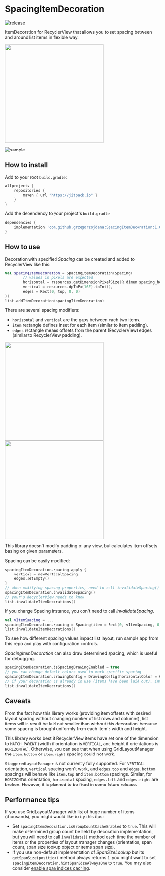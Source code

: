 # SpacingItemDecoration

[![release](https://jitpack.io/v/grzegorzojdana/SpacingItemDecoration.svg)](https://jitpack.io/#grzegorzojdana/SpacingItemDecoration)

ItemDecoration for RecyclerView that allows you to set spacing between and around list items in flexible way.

<img src="https://raw.githubusercontent.com/grzegorzojdana/spacingitemdecoration/master/art/staggered.png" width="320">

![sample](https://raw.githubusercontent.com/grzegorzojdana/spacingitemdecoration/master/art/sample.gif "Sample")

## How to install

Add to your root `build.gradle`:
```groovy
allprojects {
    repositories {
        maven { url "https://jitpack.io" }
    }
}
```

Add the dependency to your project's `build.gradle`:
```groovy
dependencies {
    implementation 'com.github.grzegorzojdana:SpacingItemDecoration:1.0'
}
```

## How to use

Decoration with specified _Spacing_ can be created and added to RecyclerView like this:
```kotlin
val spacingItemDecoration = SpacingItemDecoration(Spacing(
        // values in pixels are expected
        horizontal = resources.getDimensionPixelSize(R.dimen.spacing_horizontal),
        vertical = resources.dpToPx(16F).toInt(),
        edges = Rect(0, top, 0, 0)
))
list.addItemDecoration(spacingItemDecoration)
```

There are several spacing modifiers:
* `horizontal` and `vertical` are the gaps between each two items.
* `item` rectangle defines inset for each item (similar to item padding).
* `edges` rectangle means offsets from the parent (RecyclerView) edges (similar to RecyclerView padding).

<img src="https://raw.githubusercontent.com/grzegorzojdana/spacingitemdecoration/master/art/grid.png" width=320>
<img src="https://raw.githubusercontent.com/grzegorzojdana/spacingitemdecoration/master/art/grid-draw-with-legend.png" width=320>  

This library doesn't modify padding of any view, but calculates item offsets basing on given parameters.   

Spacing can be easily modified:
```kotlin
spacingItemDecoration.spacing.apply {
    vertical = newVerticalSpacing
    edges.setEmpty()
}
// when modifying spacing properties, need to call invalidateSpacing()
spacingItemDecoration.invalidateSpacing()
// your's RecyclerView needs to know
list.invalidateItemDecorations()
```
If you change Spacing instance, you don't need to call _invalidateSpacing_.
```kotlin
val vItemSpacing = ...
spacingItemDecoration.spacing = Spacing(item = Rect(0, vItemSpacing, 0, vItemSpacing))
list.invalidateItemDecorations()
```

To see how different spacing values impact list layout, run sample app from this repo and play with configuration controls.

_SpacingItemDecoration_ can also draw determined spacing, which is useful for debugging.
```kotlin
spacingItemDecoration.isSpacingDrawingEnabled = true
// you can change default colors used to mark specific spacing
spacingItemDecoration.drawingConfig = DrawingConfig(horizontalColor = Color.MAGENTA)
// if your decoration is already in use (items have been laid out), invalidate decor
list.invalidateItemDecorations()
```

## Caveats

From the fact how this library works (providing item offsets with desired layout spacing without changing number of list rows and columns), list items will in result be laid out smaller than without this decoration, because some spacing is brought uniformly from each item's width and height. 

This library works best if RecyclerView items have set one of the dimension to `MATCH_PARENT` (width if orientation is `VERTICAL`, and height if orientations is `HORIZONTAL`). Otherwise, you can see that when using GridLayoutManager the `item.bottom` or `item.right` spacing could not work.

`StaggeredLayoutManager` is not currently fully supported. For `VERTICAL` orientation, `vertical` spacing won't work, and `edges.top` and `edges.bottom` spacings will behave like `item.top` and `item.bottom` spacings. Similar, for `HORIZONTAL` orientation, `horizontal` spacing, `edges.left` and `edges.right` are broken. However, it is planned to be fixed in some future release.


## Performance tips

If you use GridLayoutManager with list of huge number of items (thousands), you might would like to try this tips:
* Set `spacingItemDecoration.isGroupCountCacheEnabled` to `true`. This will make determined group count be held by decoration implementation, but you will need to call `invalidate()` method each time the number of items or the properties of layout manager changes (orientation, span count, span size lookup object or items span size).
* If you use non-default implementation of _SpanSizeLookup_ but its `getSpanSize(position)` method always returns `1`, you might want to set `spacingItemDecoration.hintSpanSizeAlwaysOne` to `true`. You may also consider [enable span indices caching](https://developer.android.com/reference/android/support/v7/widget/GridLayoutManager.SpanSizeLookup.html#setSpanIndexCacheEnabled(boolean)).
